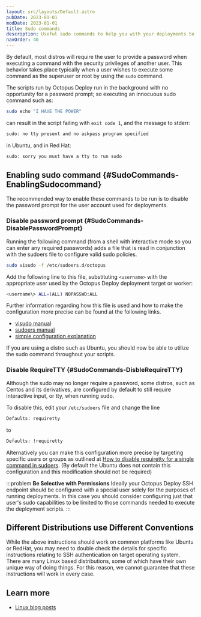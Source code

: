 ```yaml
---
layout: src/layouts/Default.astro
pubDate: 2023-01-01
modDate: 2023-01-01
title: Sudo commands
description: Useful sudo commands to help you with your deployments to SSH Targets.
navOrder: 40
---
```


By default, most distros will require the user to provide a password when executing a command with the security privileges of another user. This behavior takes place typically when a user wishes to execute some command as the superuser or root by using the `sudo` command.

The scripts run by Octopus Deploy run in the background with no opportunity for a password prompt; so executing an innocuous sudo command such as:

```bash
sudo echo "I HAVE THE POWER"
```

can result in the script failing with `exit code 1`, and the message to stderr:

```bash
sudo: no tty present and no askpass program specified
```

in Ubuntu, and in Red Hat:

```bash
sudo: sorry you must have a tty to run sudo
```

## Enabling sudo command {#SudoCommands-EnablingSudocommand}

The recommended way to enable these commands to be run is to disable the password prompt for the user account used for deployments.

### Disable password prompt {#SudoCommands-DisablePasswordPrompt}

Running the following command (from a shell with interactive mode so you can enter any required passwords) adds a file that is read in conjunction with the sudoers file to configure valid sudo policies.

```bash
sudo visudo -f /etc/sudoers.d/octopus
```

Add the following line to this file, substituting `<username>` with the appropriate user used by the Octopus Deploy deployment target or worker:

```bash
<username\> ALL=(ALL) NOPASSWD:ALL
```

Further information regarding how this file is used and how to make the configuration more precise can be found at the following links.

- [visudo manual](http://www.sudo.ws/man/1.8.13/visudo.man.html)
- [sudoers manual](http://www.sudo.ws/man/1.8.13/sudoers.man.html)
- [simple configuration explanation](http://superuser.com/questions/357467/what-do-the-alls-in-the-line-admin-all-all-all-in-ubuntus-etc-sudoers#357472)

If you are using a distro such as Ubuntu, you should now be able to utilize the sudo command throughout your scripts.

### Disable RequireTTY {#SudoCommands-DisbleRequireTTY}

Although the sudo may no longer require a password, some distros, such as Centos and its derivatives, are configured by default to still require interactive input, or tty, when running sudo.

To disable this, edit your `/etc/sudoers` file and change the line

```bash
Defaults: requiretty
```

to

```bash
Defaults: !requiretty
```

Alternatively you can make this configuration more precise by targeting specific users or groups as outlined at [How to disable requiretty for a single command in sudoers](http://unix.stackexchange.com/questions/79960/how-to-disable-requiretty-for-a-single-command-in-sudoers).
(By default the Ubuntu does not contain this configuration and this modification should not be required)

:::problem
**Be Selective with Permissions**
Ideally your Octopus Deploy SSH endpoint should be configured with a special user solely for the purposes of running deployments. In this case you should consider configuring just that user's sudo capabilities to be limited to those commands needed to execute the deployment scripts.
:::

## Different Distributions use Different Conventions

While the above instructions should work on common platforms like Ubuntu or RedHat, you may need to double check the details for specific instructions relating to SSH authentication on target operating system. There are many Linux based distributions, some of which have their own unique way of doing things. For this reason, we cannot guarantee that these instructions will work in every case.

## Learn more

- [Linux blog posts](https://octopus.com/blog/tag/linux)